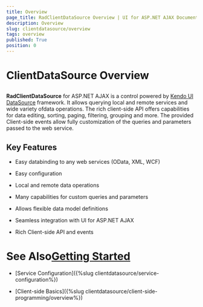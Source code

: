 ```yaml
---
title: Overview
page_title: RadClientDataSource Overview | UI for ASP.NET AJAX Documentation
description: Overview
slug: clientdatasource/overview
tags: overview
published: True
position: 0
---
```


# ClientDataSource Overview



## 

**RadClientDataSource** for ASP.NET AJAX is a control powered by [Kendo UI DataSource](http://demos.telerik.com/kendo-ui/datasource/index) framework. It allows querying local and remote services and wide variety ofdata operations. The rich client-side API offers capabilities for data editing, sorting, paging, filtering, grouping and more. The provided Client-side events allow fully customization of the queries and parameters passed to the web service.

## Key Features

* Easy databinding to any web services (OData, XML, WCF)

* Easy configuration

* Local and remote data operations

* Many capabilities for custom queries and parameters

* Allows flexible data model definitions

* Seamless integration with UI for ASP.NET AJAX

* Rich Client-side API and events

# See Also[Getting Started](f388c985-6f8f-4448-81c1-9ff4ddcc5f91)

 * [Service Configuration]({%slug clientdatasource/service-configuration%})

 * [Client-side Basics]({%slug clientdatasource/client-side-programming/overview%})
